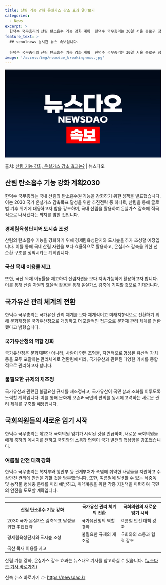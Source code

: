 ```yaml
---
title: 산림 기능 강화 온실가스 감소 효과 알아보기
categories:
  - News
excerpt: >
  한덕수 국무총리의 산림 탄소흡수 기능 강화 계획  한덕수 국무총리는 30일 서울 종로구 정부서울청사에서 열린…
feature_text: >
  ## seoulnews 실시간 뉴스 속보입니다.

  한덕수 국무총리의 산림 탄소흡수 기능 강화 계획  한덕수 국무총리는 30일 서울 종로구 정부서울청사에서 열린…
image: '/assets/img/newsdao_breakingnews.jpg'
---
```


![뉴스다오 속보](/assets/img/newsdao_breakingnews.jpg)

<p>출처: <a href="https://newsdao.kr/3992" rel="dofollow">산림 기능 강화, 온실가스 감소 효과는?</a> | 뉴스다오</p>

<h2 data-ke-size="size26">산림 탄소흡수 기능 강화 계획2030</h2>
<p data-ke-size="size16">한덕수 국무총리는 국내 산림의 탄소흡수원 기능을 강화하기 위한 정책을 발표했습니다. 이는 2030 국가 온실가스 감축목표 달성을 위한 추진전략 중 하나로, 산림을 통해 글로벌 기후 위기에 대응하고자 함을 강조하며, 국내 산림을 활용하여 온실가스 감축에 적극적으로 나서겠다는 의지를 밝힌 것입니다.</p>

<h3>경제림육성단지와 도시숲 조성</h3>
<p data-ke-size="size16">산림의 탄소흡수 기능을 강화하기 위해 경제림육성단지와 도시숲을 추가 조성할 예정입니다. 이를 통해 국내 산림 자원을 보다 효율적으로 활용하고, 온실가스 감축을 위한 선순환 구조를 정착시키는 계획입니다.</p>

<h3>국산 목재 이용률 제고</h3>
<p data-ke-size="size16">또한, 국산 목재 이용률을 제고하여 산림자원을 보다 지속가능하게 활용하고자 합니다. 이를 통해 산림 자원의 효율적 활용을 통해 온실가스 감축에 기여할 것으로 기대됩니다.</p>

<h2 data-ke-size="size26">국가유산 관리 체계의 전환</h2>
<p data-ke-size="size16">한덕수 국무총리는 국가유산 관리 체계를 보다 체계적이고 미래지향적으로 전환하기 위해 문화재청을 국가유산청으로 개칭하고 더 포괄적인 접근으로 문화재 관리 체계를 전환했다고 밝혔습니다.</p>

<h3>국가유산청의 역할 강화</h3>
<p data-ke-size="size16">국가유산청은 문화재뿐만 아니라, 사람이 만든 조형물, 자연적으로 형성된 유산적 가치 등을 모두 포괄하는 관리체계로 전환됨에 따라, 국가유산과 관련된 다양한 가치를 종합적으로 관리하고자 합니다.</p>

<h3>불필요한 규제의 재조정</h3>
<p data-ke-size="size16">국가유산과 관련된 불필요한 규제를 재조정하고, 국가유산이 국민 삶과 조화를 이루도록 노력할 계획입니다. 이를 통해 문화재 보존과 국민의 편의를 동시에 고려하는 새로운 관리 체계를 구축할 예정입니다.</p>

<h2 data-ke-size="size26">국회의원들의 새로운 임기 시작</h2>
<p data-ke-size="size16">한덕수 국무총리는 제22대 국회의원 임기가 시작된 것을 언급하며, 새로운 국회의원들에게 축하의 메시지를 전하고 국회와의 소통과 협력이 국가 발전의 핵심임을 강조했습니다.</p>

<h3>여름철 안전 대책 강화</h3>
<p data-ke-size="size16">한덕수 국무총리는 복지부와 행안부 등 관계부처가 폭염에 취약한 사람들을 지원하고 수상안전 관리에 만전을 기할 것을 당부했습니다. 또한, 여름철에 발생할 수 있는 식중독 및 농작물 병해충 문제를 미리 예방하고, 취약계층을 위한 각종 지원책을 마련하여 국민의 안전을 도모할 계획입니다.</p>

<hr>

<table>
<tbody>
<tr>
<td style="text-align: center; height: 17px;"><b>산림 탄소흡수 기능 강화</b></td>
<td style="text-align: center; height: 17px;"><b>국가유산 관리 체계의 전환</b></td>
<td style="text-align: center; height: 17px;"><b>국회의원의 새로운 임기 시작</b></td>
</tr>
<tr>
<td>2030 국가 온실가스 감축목표 달성을 위한 추진전략</td>
<td>국가유산청의 역할 강화</td>
<td>여름철 안전 대책 강화</td>
</tr>
<tr>
<td>경제림육성단지와 도시숲 조성</td>
<td>불필요한 규제의 재조정</td>
<td>국회와의 소통과 협력 강조</td>
</tr>
<tr>
<td>국산 목재 이용률 제고</td>
<td>&nbsp;</td>
<td>&nbsp;</td>
</tr>
</tbody>
</table>

<p data-ke-size="size16">산림 기능 강화, 온실가스 감소 효과는 뉴스다오 기사를 참고하실 수 있습니다. (<a href="https://newsdao.kr/3992">뉴스다오 기사 바로가기</a>)</p> 

신속 뉴스 바로가기 👉 <a href="https://newsdao.kr" rel="dofollow">https://newsdao.kr</a>


